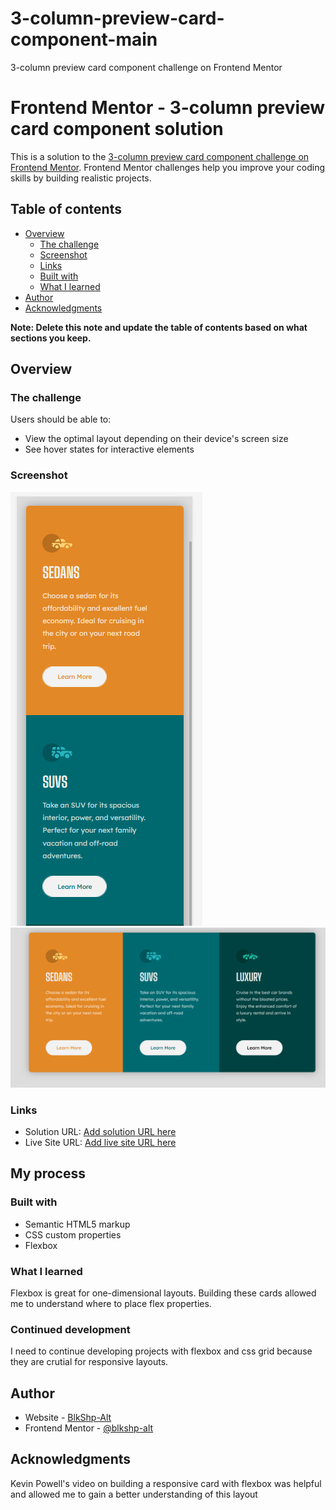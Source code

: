 # 3-column-preview-card-component-main
3-column preview card component challenge on Frontend Mentor
# Frontend Mentor - 3-column preview card component solution

This is a solution to the [3-column preview card component challenge on Frontend Mentor](https://www.frontendmentor.io/challenges/3column-preview-card-component-pH92eAR2-). Frontend Mentor challenges help you improve your coding skills by building realistic projects. 

## Table of contents

- [Overview](#overview)
  - [The challenge](#the-challenge)
  - [Screenshot](#screenshot)
  - [Links](#links)
  - [Built with](#built-with)
  - [What I learned](#what-i-learned)
- [Author](#author)
- [Acknowledgments](#acknowledgments)

**Note: Delete this note and update the table of contents based on what sections you keep.**

## Overview

### The challenge

Users should be able to:

- View the optimal layout depending on their device's screen size
- See hover states for interactive elements

### Screenshot

![](./design/mobile.png)   ![](./design/desktop.png)


### Links

- Solution URL: [Add solution URL here](https://github.com/blkshp-alt/3-column-preview-card-component-main)
- Live Site URL: [Add live site URL here](https://blkshp-alt.github.io/3-column-preview-card-component-main/https://your-live-site-url.com)

## My process

### Built with

- Semantic HTML5 markup
- CSS custom properties
- Flexbox


### What I learned

Flexbox is great for one-dimensional layouts. Building these cards allowed me to understand where to place flex properties. 


### Continued development

I need to continue developing projects with flexbox and css grid because they are crutial for responsive layouts.


## Author

- Website - [BlkShp-Alt](https://blkshp-alt.github.io/3-column-preview-card-component-main/)
- Frontend Mentor - [@blkshp-alt](https://www.frontendmentor.io/profile/blkshp-alt)



## Acknowledgments

Kevin Powell's video on building a responsive card with flexbox was helpful and allowed me to gain a better understanding of this layout

